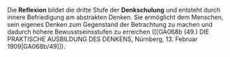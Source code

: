 
Die **Reflexion** bildet die dritte Stufe der **Denkschulung** und entsteht durch innere Befriedigung am abstrakten Denken. Sie ermöglicht dem Menschen, sein eigenes Denken zum Gegenstand der Betrachtung zu machen und dadurch höhere Bewusstseinsstufen zu erreichen ([[GA068b (49.) DIE PRAKTISCHE AUSBILDUNG DES DENKENS, Nürnberg, 13. Februar 1909|GA068b/49]]).
